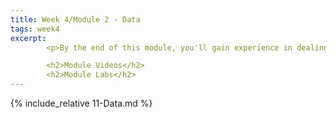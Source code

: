 ```yaml
---
title: Week 4/Module 2 - Data
tags: week4
excerpt: 
        <p>By the end of this module, you'll gain experience in dealing with all the data that your applications will need to generate and consume.</p>

        <h2>Module Videos</h2>
        <h2>Module Labs</h2>
---  
```



{% include_relative 11-Data.md %}